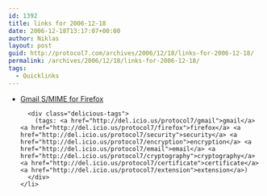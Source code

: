 ```yaml
---
id: 1392
title: links for 2006-12-18
date: 2006-12-18T13:17:07+00:00
author: Niklas
layout: post
guid: http://protocol7.com/archives/2006/12/18/links-for-2006-12-18/
permalink: /archives/2006/12/18/links-for-2006-12-18/
tags:
  - Quicklinks
---
```

<div class='microid-af5a8ab008cfe52b0e451d7bd6c9a53d38417ff1'>
  <ul class="delicious">
    <li>
      <div class="delicious-link">
        <a href="http://richard.jones.name/google-hacks/gmail-smime/gmail-smime.html">Gmail S/MIME for Firefox</a>
      </div>
      
      <div class="delicious-tags">
        (tags: <a href="http://del.icio.us/protocol7/gmail">gmail</a> <a href="http://del.icio.us/protocol7/firefox">firefox</a> <a href="http://del.icio.us/protocol7/security">security</a> <a href="http://del.icio.us/protocol7/encryption">encryption</a> <a href="http://del.icio.us/protocol7/email">email</a> <a href="http://del.icio.us/protocol7/cryptography">cryptography</a> <a href="http://del.icio.us/protocol7/certificate">certificate</a> <a href="http://del.icio.us/protocol7/extension">extension</a>)
      </div>
    </li>
  </ul>
</div>